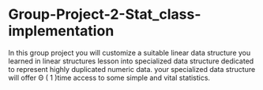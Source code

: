 # Group-Project-2-Stat_class-implementation
In this group project you will customize a suitable linear data structure you  learned in linear structures lesson into specialized data structure dedicated to represent highly duplicated numeric data. your specialized data structure will offer Θ ( 1 )time access to some simple and vital statistics. 
